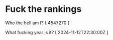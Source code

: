# Fuck the rankings

Who the hell am I?
{ 4547270 }

What fucking year is it?
[ 2024-11-12T22:30:00Z ]
